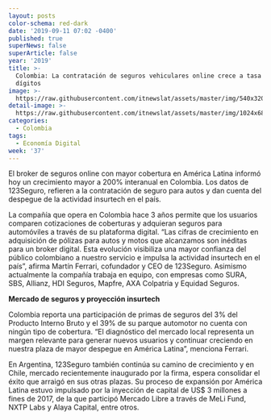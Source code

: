 ```yaml
---
layout: posts
color-schema: red-dark
date: '2019-09-11 07:02 -0400'
published: true
superNews: false
superArticle: false
year: '2019'
title: >-
  Colombia: La contratación de seguros vehiculares online crece a tasa de 3
  dígitos
image: >-
  https://raw.githubusercontent.com/itnewslat/assets/master/img/540x320/Seguro-123-p.jpg
detail-image: >-
  https://raw.githubusercontent.com/itnewslat/assets/master/img/1024x680/Seguro-123-g.jpg
categories:
  - Colombia
tags:
  - Economía Digital
week: '37'
---
```

El broker de seguros online con mayor cobertura en América Latina  informó hoy un crecimiento mayor a 200% interanual en Colombia. Los datos de 123Seguro, refieren a la contratación de seguro para autos y dan cuenta del despegue de la actividad insurtech en el país.
 
La compañía que opera en Colombia hace 3 años permite que los usuarios comparen cotizaciones de coberturas y adquieran seguros para automóviles a través de su plataforma digital. “Las cifras de crecimiento en adquisición de pólizas para autos y motos que alcanzamos son inéditas para un broker digital. Esta evolución visibiliza una mayor confianza del público colombiano a nuestro servicio e impulsa la actividad insurtech en el país”, afirma Martín Ferrari, cofundador y CEO de 123Seguro. Asimismo actualmente la compañía trabaja en equipo, con empresas como SURA, SBS, Allianz, HDI Seguros, Mapfre, AXA Colpatria y Equidad Seguros.
 
**Mercado de seguros y proyección insurtech**
 
Colombia reporta una participación de primas de seguros del 3% del Producto Interno Bruto y el 39% de su parque automotor no cuenta con ningún tipo de cobertura. “El diagnóstico del mercado local representa un margen relevante para generar nuevos usuarios y continuar creciendo en nuestra plaza de mayor despegue en América Latina”, menciona Ferrari.
 
En Argentina, 123Seguro también continúa su camino de crecimiento y en Chile, mercado recientemente inaugurado por la firma, espera consolidar el éxito que arraigó en sus otras plazas. Su proceso de expansión por América Latina estuvo impulsado por la inyección de capital de US$ 3 millones a fines de 2017, de la que participó Mercado Libre a través de MeLi Fund, NXTP Labs y Alaya Capital, entre otros.